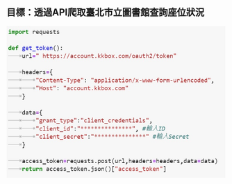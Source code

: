 目標：透過API爬取臺北市立圖書館查詢座位狀況
------------------------------------------------

<img src="https://github.com/tank11110/young/blob/master/API/%E5%9C%96%E7%89%87/kkbox1.jpg" height="350" width="600">
